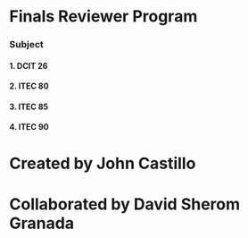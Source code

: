 # Finals Reviewer Program

### Subject
####  1. DCIT 26
####  2. ITEC 80
####  3. ITEC 85
####  4. ITEC 90

# Created by John Castillo

# Collaborated by David Sherom Granada
